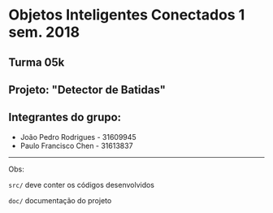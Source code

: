 # Objetos Inteligentes Conectados 1 sem. 2018

## Turma 05k
## Projeto: "Detector de Batidas"
## Integrantes do grupo:

* João Pedro Rodrigues - 31609945
* Paulo Francisco Chen - 31613837

_______________________________________
Obs:

`src/` deve conter os códigos desenvolvidos

`doc/` documentação do projeto
